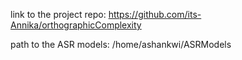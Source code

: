 
link to the project repo: https://github.com/its-Annika/orthographicComplexity

path to the ASR models: /home/ashankwi/ASRModels
